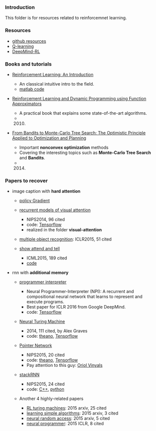 ### Introduction
This folder is for resources related to reinforcemnet learning. 

### Resources
- [github resources][1]
- [Q-learning][2]
- [DeepMind-RL][3]

### Books and tutorials
- [Reinforcement Learning: An Introduction][4]
	- An classical intuitive intro to the field. 
	- [matlab code][5]

- [Reinforcement Learning and Dynamic Programming using Function Approximators][6]
	- A practical book that explains some state-of-the-art algorithms. 
	- 2010.

- [From Bandits to Monte-Carlo Tree Search: The Optimistic Principle Applied to Optimization and Planning][7]
	- Important **nonconvex optimization** methods 
	- Covering the interesting topics such as **Monte-Carlo Tree Search** and **Bandits**.
	- 2014.

### Papers to recover
- image caption with **hard attention**
	- [policy Gradient][8]

	- [recurrent models of visual attention][9]
		- NIPS2014, 96 cited
		- code: [Tensorflow][10]
		- realized in the folder  **visual-attention**

	- [multiple object recognition][11]: ICLR2015, 51 cited 

	- [show attend and tell][12]
		-  ICML2015, 189 cited
		- [code][13]

- rnn with **additional memory**
	- [programmer interpreter][14]
		- Neural Programmer-Interpreter (NPI): A recurrent and compositional neural network that learns to represent and execute programs.
		- Best paper for ICLR 2016 from Google DeepMind.
		- code: [Tensorflow][15]

	- [Neural Turing Machine][16]
		- 2014, 111 cited, by Alex Graves
		- code: [theano][17], [Tensorflow][18] 

	- [Pointer Network][19]
		- NIPS2015, 20 cited
		- code: [theano][20], [Tensorflow][21]
		- Pay attention to this guy: [Oriol Vinyals][22]

	- [stackRNN][23]
		- NIPS2015, 24 cited
		- code: [C++][24], [python][25]

	- Another 4 highly-related papers
		- [RL turing machines][26]: 2015 arxiv, 25 cited
		- [learning simple algorithms][27]: 2015 arxiv, 3 cited
		- [neural random access][28]: 2015 arxiv, 5 cited
		- [neural programmer][29]: 2015 ICLR, 8 cited

[1]:	https://github.com/BigeyeDestroyer/deepRL/tree/resource
[2]:	http://mnemstudio.org/path-finding-q-learning-tutorial.htm
[3]:	http://www.infoq.com/cn/articles/atari-reinforcement-learning
[4]:	http://webdocs.cs.ualberta.ca/~sutton/book/ebook/the-book.html
[5]:	http://waxworksmath.com/Authors/N_Z/Sutton/sutton.html
[6]:	https://orbi.ulg.ac.be/bitstream/2268/27963/1/book-FA-RL-DP.pdf
[7]:	https://hal.archives-ouvertes.fr/hal-00747575v5/document
[8]:	http://www.scholarpedia.org/article/Policy_gradient_methods
[9]:	http://arxiv.org/abs/1406.6247
[10]:	https://github.com/seann999/tensorflow_mnist_ram
[11]:	http://arxiv.org/abs/1412.7755
[12]:	http://arxiv.org/abs/1502.03044
[13]:	https://github.com/kelvinxu/arctic-captions
[14]:	http://arxiv.org/pdf/1511.06279v4.pdf
[15]:	https://github.com/carpedm20/NPI-tensorflow
[16]:	http://arxiv.org/abs/1410.5401
[17]:	https://github.com/shawntan/neural-turing-machines
[18]:	https://github.com/carpedm20/NTM-tensorflow
[19]:	http://papers.nips.cc/paper/5866-pointer-networks
[20]:	https://github.com/vshallc/PtrNets
[21]:	https://github.com/ikostrikov/TensorFlow-Pointer-Networks
[22]:	https://scholar.google.com/citations?hl=zh-CN&user=NkzyCvUAAAAJ&view_op=list_works&sortby=pubdate
[23]:	http://papers.nips.cc/paper/5857-inferring-algorithmic-patterns-with-stack-augmented-recurrent-nets
[24]:	https://github.com/facebook/Stack-RNN
[25]:	https://github.com/DoctorTeeth/diffmem
[26]:	http://arxiv.org/abs/1505.00521
[27]:	http://arxiv.org/abs/1511.07275
[28]:	http://arxiv.org/abs/1511.06392
[29]:	http://arxiv.org/abs/1511.04834